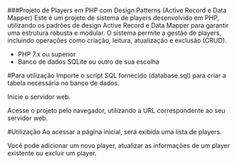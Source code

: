 ###Projeto de Players em PHP com Design Patterns (Active Record e Data Mapper)
Este é um projeto de sistema de players desenvolvido em PHP, utilizando os padrões de design Active Record e Data Mapper para garantir uma estrutura robusta e modular. O sistema permite a gestão de players, incluindo operações como criação, leitura, atualização e exclusão (CRUD).

* PHP 7.x ou superior
* Banco de dados SQLite ou outro de sua escolha

#Para utilização
Importe o script SQL fornecido (database.sql) para criar a tabela necessária no banco de dados.

Inicie o servidor web.

Acesse o projeto pelo navegador, utilizando a URL correspondente ao seu servidor web.

#Utilização
Ao acessar a página inicial, será exibida uma lista de players.

Você pode adicionar um novo player, atualizar as informações de um player existente ou excluir um player.
